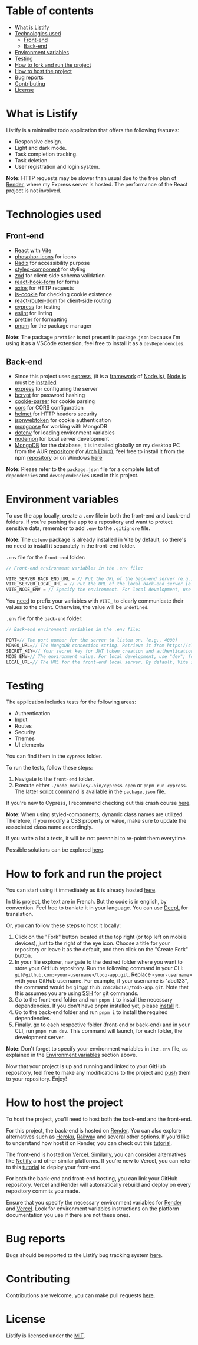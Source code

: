 # Table of contents

- [What is Listify](#what-is-listify)
- [Technologies used](#technologies-used)
  - [Front-end](#front-end)
  - [Back-end](#back-end)
- [Environment variables](#environment-variables)
- [Testing](#testing)
- [How to fork and run the project](#how-to-fork-and-run-the-project)
- [How to host the project](#how-to-host-the-project)
- [Bug reports](#bug-reports)
- [Contributing](#contributing)
- [License](#license)

# What is Listify

Listify is a minimalist todo application that offers the following features:

- Responsive design.
- Light and dark mode.
- Task completion tracking.
- Task deletion.
- User registration and login system.

**Note**: HTTP requests may be slower than usual due to the free plan of [Render](https://render.com), where my Express server is hosted. The performance of the React project is not involved.

# Technologies used

## Front-end

- [React](https://www.npmjs.com/package/react) with [Vite](https://www.npmjs.com/package/vite)
- [phosphor-icons](https://www.npmjs.com/package/phosphor-icons) for icons
- [Radix](https://www.radix-ui.com) for accessibility purpose
- [styled-component](https://www.npmjs.com/package/styled-components) for styling
- [zod](https://www.npmjs.com/package/zod) for client-side schema validation
- [react-hook-form](https://www.npmjs.com/package/react-hook-form) for forms
- [axios](https://www.npmjs.com/package/axios) for HTTP requests
- [js-cookie](https://www.npmjs.com/package/js-cookie) for checking cookie existence
- [react-router-dom](https://www.npmjs.com/package/react-router-dom) for client-side routing
- [cypress](https://www.npmjs.com/package/cypress) for testing
- [eslint](https://www.npmjs.com/package/eslint) for linting
- [prettier](https://www.npmjs.com/package/prettier) for formatting
- [pnpm](https://pnpm.io) for the package manager

**Note**: The package `prettier` is not present in `package.json` because I'm using it as a VSCode extension, feel free to install it as a `devDependencies`.

## Back-end

- Since this project uses [express](https://www.npmjs.com/package/express), (it is a [framework](https://www.codecademy.com/resources/blog/what-is-a-framework) of [Node.js](https://nodejs.org/en)), [Node.js](https://nodejs.org/en) must be [installed](https://nodejs.org/en/download)
- [express](https://www.npmjs.com/package/express) for configuring the server
- [bcrypt](https://www.npmjs.com/package/bcrypt) for password hashing
- [cookie-parser](https://www.npmjs.com/package/cookie-parser) for cookie parsing
- [cors](https://www.npmjs.com/package/cors) for CORS configuration
- [helmet](https://www.npmjs.com/package/helmet) for HTTP headers security
- [jsonwebtoken](https://www.npmjs.com/package/jsonwebtoken) for cookie authentication
- [mongoose](https://www.npmjs.com/package/mongoose) for working with MongoDB
- [dotenv](https://www.npmjs.com/package/dotenv) for loading environment variables
- [nodemon](https://www.npmjs.com/package/nodemon) for local server development
- [MongoDB](https://www.mongodb.com) for the database, it is installed globally on my desktop PC from the AUR [repository](https://aur.archlinux.org/packages/mongodb-bin) (for [Arch Linux](https://archlinux.org)), feel free to install it from the npm [repository](https://www.npmjs.com/package/mongodb) or on Windows [here](https://www.mongodb.com/docs/manual/tutorial/install-mongodb-on-windows)

**Note**: Please refer to the `package.json` file for a complete list of `dependencies` and `devDependencies` used in this project.

# Environment variables

To use the app locally, create a `.env` file in both the front-end and back-end folders. If you're pushing the app to a repository and want to protect sensitive data, remember to add `.env` to the `.gitignore` file.

**Note**: The `dotenv` package is already installed in Vite by default, so there's no need to install it separately in the front-end folder.

`.env` file for the `front-end` folder:

```js
// Front-end environment variables in the .env file:

VITE_SERVER_BACK_END_URL = // Put the URL of the back-end server (e.g., https://<my-sub-domain>.onrender.com or any other hosting platform).
VITE_SERVER_LOCAL_URL = // Put the URL of the local back-end server (e.g., http://localhost:<port>). In our project context, it will be http://localhost:4000.
VITE_NODE_ENV = // Specify the environment. For local development, use "dev"; for production, use "prod".
```

You [need](https://vitejs.dev/guide/env-and-mode.html) to prefix your variables with `VITE_` to clearly communicate their values to the client. Otherwise, the value will be `undefined`.

`.env` file for the `back-end` folder:

```js
// Back-end environment variables in the .env file:

PORT=// The port number for the server to listen on. (e.g., 4000)
MONGO_URL=// The MongoDB connection string. Retrieve it from https://cloud.mongodb.com/v2 by clicking on "Connect", selecting "Drivers", and scrolling down.
SECRET_KEY=// Your secret key for JWT token creation and authentication. Use a strong, unique value (e.g., y*i@dnJ!xEL3BJ2kSR4U#cs5Vm).
NODE_ENV=// The environment value. For local development, use "dev"; for production, use "prod".
LOCAL_URL=// The URL for the front-end local server. By default, Vite sets it to http://localhost:5173.
```

# Testing

The application includes tests for the following areas:

- Authentication
- Input
- Routes
- Security
- Themes
- UI elements

You can find them in the `cypress` folder.

To run the tests, follow these steps:

1. Navigate to the `front-end` folder.
2. Execute either `./node_modules/.bin/cypress open` or `pnpm run cypress`. The latter [script](https://docs.npmjs.com/cli/v9/using-npm/scripts) command is available in the `package.json` file.

If you're new to Cypress, I recommend checking out this crash course [here](https://www.youtube.com/watch?v=avb-VDa3ZG4).

**Note**: When using styled-components, dynamic class names are utilized. Therefore, if you modify a CSS property or value, make sure to update the associated class name accordingly.

If you write a lot a tests, it will be not perennial to re-point them everytime.

Possible solutions can be explored [here](https://github.com/cypress-io/cypress/issues/1212).

# How to fork and run the project

You can start using it immediately as it is already hosted [here](https://app-listify.vercel.app).

In this project, the text are in French. But the code is in english, by convention. Feel free to tranlate it in your language. You can use [DeepL](https://www.deepl.com/en/translator) for translation.

Or, you can follow these steps to host it locally:

1. Click on the "Fork" button located at the top right (or top left on mobile devices), just to the right of the eye icon. Choose a title for your repository or leave it as the default, and then click on the "Create Fork" button.
2. In your file explorer, navigate to the desired folder where you want to store your GitHub repository. Run the following command in your CLI: `git@github.com:<your-username>/todo-app.git`. Replace `<your-username>` with your GitHub username. For example, if your username is "abc123", the command would be `git@github.com:abc123/todo-app.git`. Note that this assumes you are using [SSH](https://www.howtogeek.com/devops/should-you-use-https-or-ssh-for-git) for git commands.
3. Go to the front-end folder and run `pnpm i` to install the necessary dependencies. If you don't have pnpm installed yet, please [install](https://pnpm.io/installation) it.
4. Go to the back-end folder and run `pnpm i` to install the required dependencies.
5. Finally, go to each respective folder (front-end or back-end) and in your CLI, run `pnpm run dev`. This command will launch, for each folder, the development server.

**Note**: Don't forget to specify your environment variables in the `.env` file, as explained in the [Environment variables](#environment-variables) section above.

Now that your project is up and running and linked to your GitHub repository, feel free to make any modifications to the project and [push](https://www.w3schools.com/git/git_push_to_remote.asp?remote=github) them to your repository. Enjoy!

# How to host the project

To host the project, you'll need to host both the back-end and the front-end.

For this project, the back-end is hosted on [Render](https://render.com). You can also explore alternatives such as [Heroku](https://www.heroku.com), [Railway](https://railway.app) and several other options. If you'd like to understand how host it on Render, you can check out this [tutorial](https://www.youtube.com/watch?v=bnCOyGaSe84).

The front-end is hosted on [Vercel](https://vercel.com). Similarly, you can consider alternatives like [Netlify](https://www.netlify.com) and other similar platforms. If you're new to Vercel, you can refer to this [tutorial](https://www.youtube.com/watch?v=FvsvHzcwOmQ) to deploy your front-end.

For both the back-end and front-end hosting, you can link your GitHub repository. Vercel and Render will automatically rebuild and deploy on every repository commits you made.

Ensure that you specify the necessary environment variables for [Render](https://render.com/docs/configure-environment-variables#1-per-service-environment-variables) and [Vercel](https://vercel.com/docs/concepts/projects/environment-variables). Look for environment variables instructions on the platform documentation you use if there are not these ones.

# Bug reports

Bugs should be reported to the Listify bug tracking system [here](https://github.com/souli-a/todo-app/issues).

# Contributing

Contributions are welcome, you can make pull requests [here](https://github.com/souli-a/todo-app/pulls).

# License

Listify is licensed under the [MIT](LICENSE).
